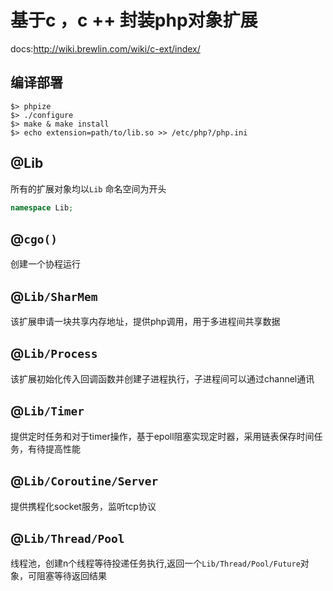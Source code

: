 # 基于c ，c ++ 封装php对象扩展
docs:http://wiki.brewlin.com/wiki/c-ext/index/
## 编译部署
```
$> phpize
$> ./configure
$> make & make install
$> echo extension=path/to/lib.so >> /etc/php?/php.ini
```
## @Lib
所有的扩展对象均以`Lib` 命名空间为开头
```php
namespace Lib;
```
## @`cgo()`
创建一个协程运行
## @`Lib/SharMem`
该扩展申请一块共享内存地址，提供php调用，用于多进程间共享数据
## @`Lib/Process`
该扩展初始化传入回调函数并创建子进程执行，子进程间可以通过channel通讯
## @`Lib/Timer`
提供定时任务和对于timer操作，基于epoll阻塞实现定时器，采用链表保存时间任务，有待提高性能
## @`Lib/Coroutine/Server`
提供携程化socket服务，监听tcp协议
## @`Lib/Thread/Pool`
线程池，创建n个线程等待投递任务执行,返回一个`Lib/Thread/Pool/Future`对象，可阻塞等待返回结果